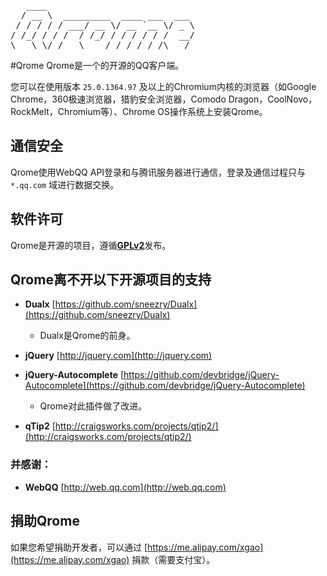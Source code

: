 <pre>                                                                                   
   ____                            
  / __ \  _________  ____ ___  ___ 
 / / / / / ___/ __ \/ __ `__ \/ _ \
/ /_/ / / /  / /_/ / / / / / /  __/
\___\_\/_/   \____/_/ /_/ /_/\___/
</pre>
#Qrome
Qrome是一个的开源的QQ客户端。

您可以在使用版本 `25.0.1364.97` 及以上的Chromium内核的浏览器（如Google Chrome，360极速浏览器，猎豹安全浏览器，Comodo Dragon，CoolNovo，RockMelt，Chromium等）、Chrome OS操作系统上安装Qrome。

## 通信安全
Qrome使用WebQQ API登录和与腾讯服务器进行通信，登录及通信过程只与 `*.qq.com` 域进行数据交换。

## 软件许可
Qrome是开源的项目，遵循[**GPLv2**](http://www.gnu.org/licenses/gpl-2.0.html)发布。


## Qrome离不开以下开源项目的支持
 * **Dualx** [https://github.com/sneezry/Dualx](https://github.com/sneezry/Dualx)
 
    * Dualx是Qrome的前身。

 * **jQuery** [http://jquery.com](http://jquery.com)
 * **jQuery-Autocomplete** [https://github.com/devbridge/jQuery-Autocomplete](https://github.com/devbridge/jQuery-Autocomplete)
 
    * Qrome对此插件做了改进。

 * **qTip2** [http://craigsworks.com/projects/qtip2/](http://craigsworks.com/projects/qtip2/)
 
### 并感谢：

 * **WebQQ** [http://web.qq.com](http://web.qq.com)


## 捐助Qrome
如果您希望捐助开发者，可以通过 [https://me.alipay.com/xgao](https://me.alipay.com/xgao) 捐款（需要支付宝）。

